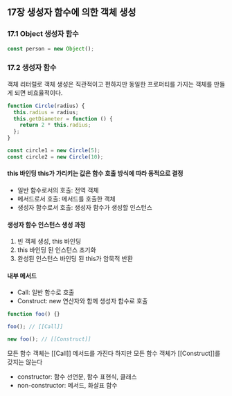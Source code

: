 ## 17장 생성자 함수에 의한 객체 생성

### 17.1 Object 생성자 함수

```jsx
const person = new Object();
```

### 17.2 생성자 함수

객체 리터럴로 객체 생성은 직관적이고 편하지만 동일한 프로퍼티를 가지는 객체를 만들게 되면 비효율적이다.

```jsx
function Circle(radius) {
  this.radius = radius;
  this.getDiameter = function () {
    return 2 * this.radius;
  };
}

const circle1 = new Circle(5);
const circle2 = new Circle(10);
```

#### this 바인딩 this가 가리키는 값은 함수 호출 방식에 따라 동적으로 결정

- 일반 함수로서의 호출: 전역 객체
- 메서드로서 호출: 메서드를 호출한 객체
- 생성자 함수로서 호출: 생성자 함수가 생성할 인스턴스

#### 생성자 함수 인스턴스 생성 과정

1. 빈 객체 생성, this 바인딩
2. this 바인딩 된 인스턴스 초기화
3. 완성된 인스턴스 바인딩 된 this가 암묵적 반환

#### 내부 메서드

- Call: 일반 함수로 호출
- Construct: new 연산자와 함께 생성자 함수로 호출

```jsx
function foo() {}

foo(); // [[Call]]

new foo(); // [[Construct]]
```

모든 함수 객체는 [[Call]] 메서드를 가진다 하지만 모든 함수 객체가 [[Construct]]를 갖지는 않는다

- constructor: 함수 선언문, 함수 표현식, 클래스
- non-constructor: 메서드, 화살표 함수
